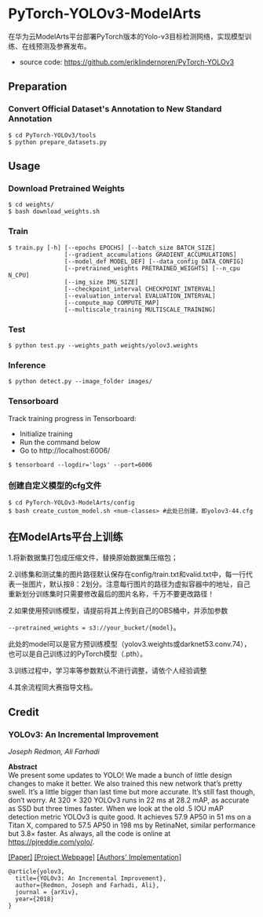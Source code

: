 # PyTorch-YOLOv3-ModelArts
在华为云ModelArts平台部署PyTorch版本的Yolo-v3目标检测网络，实现模型训练、在线预测及参赛发布。
- source code: https://github.com/eriklindernoren/PyTorch-YOLOv3

## Preparation
### Convert Official Dataset's Annotation to New Standard Annotation
```
$ cd PyTorch-YOLOv3/tools
$ python prepare_datasets.py
```

## Usage
### Download Pretrained Weights
```
$ cd weights/
$ bash download_weights.sh
```

### Train
```
$ train.py [-h] [--epochs EPOCHS] [--batch_size BATCH_SIZE]
                [--gradient_accumulations GRADIENT_ACCUMULATIONS]
                [--model_def MODEL_DEF] [--data_config DATA_CONFIG]
                [--pretrained_weights PRETRAINED_WEIGHTS] [--n_cpu N_CPU]
                [--img_size IMG_SIZE]
                [--checkpoint_interval CHECKPOINT_INTERVAL]
                [--evaluation_interval EVALUATION_INTERVAL]
                [--compute_map COMPUTE_MAP]
                [--multiscale_training MULTISCALE_TRAINING]
```

### Test
```
$ python test.py --weights_path weights/yolov3.weights
```

### Inference
```
$ python detect.py --image_folder images/
```

### Tensorboard
Track training progress in Tensorboard:
- Initialize training
- Run the command below
- Go to http://localhost:6006/
```
$ tensorboard --logdir='logs' --port=6006
```

### 创建自定义模型的cfg文件
```
$ cd PyTorch-YOLOv3-ModelArts/config
$ bash create_custom_model.sh <num-classes> #此处已创建，即yolov3-44.cfg
```

## 在ModelArts平台上训练
1.将新数据集打包成压缩文件，替换原始数据集压缩包；

2.训练集和测试集的图片路径默认保存在config/train.txt和valid.txt中，每一行代表一张图片，默认按8：2划分。注意每行图片的路径为虚拟容器中的地址，自己重新划分训练集时只需要修改最后的图片名称，千万不要更改路径！

2.如果使用预训练模型，请提前将其上传到自己的OBS桶中，并添加参数

`--pretrained_weights = s3://your_bucket/{model}`。

此处的model可以是官方预训练模型（yolov3.weights或darknet53.conv.74），也可以是自己训练过的PyTorch模型（.pth）。

3.训练过程中，学习率等参数默认不进行调整，请依个人经验调整

4.其余流程同大赛指导文档。


## Credit

### YOLOv3: An Incremental Improvement
_Joseph Redmon, Ali Farhadi_ <br>

**Abstract** <br>
We present some updates to YOLO! We made a bunch
of little design changes to make it better. We also trained
this new network that’s pretty swell. It’s a little bigger than
last time but more accurate. It’s still fast though, don’t
worry. At 320 × 320 YOLOv3 runs in 22 ms at 28.2 mAP,
as accurate as SSD but three times faster. When we look
at the old .5 IOU mAP detection metric YOLOv3 is quite
good. It achieves 57.9 AP50 in 51 ms on a Titan X, compared
to 57.5 AP50 in 198 ms by RetinaNet, similar performance
but 3.8× faster. As always, all the code is online at
https://pjreddie.com/yolo/.

[[Paper]](https://pjreddie.com/media/files/papers/YOLOv3.pdf)
[[Project Webpage]](https://pjreddie.com/darknet/yolo/)
[[Authors' Implementation]](https://github.com/pjreddie/darknet)

```
@article{yolov3,
  title={YOLOv3: An Incremental Improvement},
  author={Redmon, Joseph and Farhadi, Ali},
  journal = {arXiv},
  year={2018}
}
```
